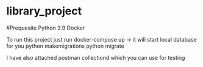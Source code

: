 # library_project

#Prequesite 
Python 3.9
Docker 

To run this project just run docker-compose up -> it will start local database for you
python makemigrations
python migrate

I have also attached postman collectiond which you can use for testing
